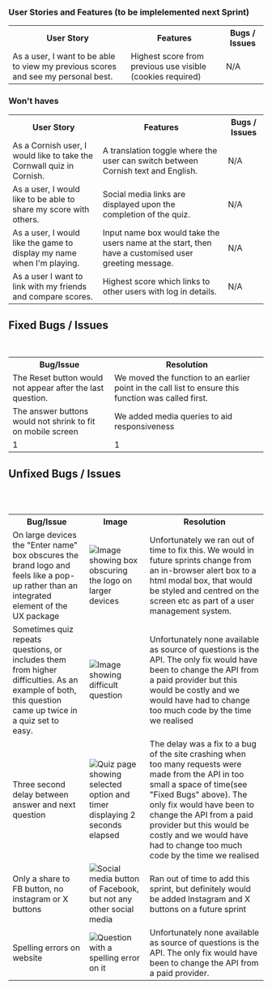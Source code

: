 ### User Stories and Features (to be implelemented next Sprint) 


  <table>
  <tr>
    <th>User Story</th>
    <th>Features</th>
    <th>Bugs / Issues</th>
  </tr>



  <tr>
    <td>As a user, I want to be able to view my previous scores and see my personal best.</td>
    <td>Highest score from previous use visible (cookies required)</td>
    <td>N/A</td>
  </tr>
  </tr>
  

  </table>

### Won't haves

  <table>
  <tr>
    <th>User Story</th>
    <th>Features</th>
    <th>Bugs / Issues</th>
  </tr>
  <tr>
    <td>As a Cornish user, I would like to take the Cornwall quiz in Cornish.</td>
    <td>A translation toggle where the user can switch between Cornish text and English.</td>
    <td>N/A</td>
  </tr>
    
 <tr>
    <td>As a user, I would like to be able to share my score with others.</td>
    <td>Social media links are displayed upon the completion of the quiz.</td>
    <td>N/A</td>
  </tr>

  <tr>
    <td>As a user, I would like the game to display my name when I'm playing.</td>
    <td>Input name box would take the users name at the start, then have a customised user greeting message.</td>
    <td>N/A</td>
  </tr>
    <tr>
    <td>As a user I want to link with my friends and compare scores.</td>
    <td>Highest score which links to other users with log in details.</td>
    <td>N/A</td>
  </table>

## Fixed Bugs / Issues
<br>
<table>
  <tr>
    <th>Bug/Issue</th>
    <th>Resolution</th>
  </tr>
  <td>The Reset button would not appear after the last question.</td>
     
  <td>We moved the function to an earlier point in the call list to ensure this function was called first. </td>
  </tr>
      
  </tr>
    <td>The answer buttons would not shrink to fit on mobile screen</td>
  <td>We added media queries to aid responsiveness</td>
  </tr>
      
  </tr>
    <td>1</td>
       
  <td>1</td>
  </tr>
  </table>

## Unfixed Bugs / Issues
<br>
<table>
  <tr>
    <th>Bug/Issue</th>
    <th>Image</th>
    <th>Resolution</th>
  </tr>
  <td>On large devices the "Enter name" box obscures the brand logo and feels like a pop-up rather than an integrated element of the UX package</td>
    <td><img src="assets/images/readMeImages/amiresponsive/loginscreenpng.png" alt="Image showing box obscuring the logo on larger devices"></td>
    
  <td>Unfortunately we ran out of time to fix this. We would in future sprints change from an in-browser alert box to a html modal box, that would be styled and centred on the screen etc as part of a user management system.</td>
  </tr>
      
  </tr>
    <td>Sometimes quiz repeats questions, or includes them from higher difficulties. As an example of both, this question came up twice in a quiz set to easy.</td>
    <td><img src="assets/images/readMeImages/bugs/repeatdifficultforbugpage.png" alt="Image showing difficult question"></td>
    
  <td>Unfortunately none available as source of questions is the API. The only fix would have been to change the API from a paid provider but this would be costly and we would have had to change too much code by the time we realised</td>
  </tr>
    
  </tr>
  <td>Three second delay between answer and next question</td>
    <td><img src="assets/images/readMeImages/bugs/delay.png" alt="Quiz page showing selected option and timer displaying 2 seconds elapsed"></td>
    <td>The delay was a fix to a bug of the site crashing when too many requests were made from the API in too small a space of time(see "Fixed Bugs" above). The only fix would have been to change the API from a paid provider but this would be costly and we would have had to change too much code by the time we realised</td>
      <tr>
      <td>Only a share to FB button, no instagram or X buttons</td>
      <br>
    <td><img src="assets/images/readMeImages/bugs/socialmedia.png" alt="Social media button of Facebook, but not any other social media"></td>
    <td><br><br<br>Ran out of time to add this sprint, but definitely would be added Instagram and X buttons on a future sprint<br><br></td>
  </tr>
  <tr>
      <td>Spelling errors on website </td>
    <td><img src="assets/images/readMeImages/bugs/spelling.png" alt="Question with a spelling error on it"></td>
    <td>Unfortunately none available as source of questions is the API. The only fix would have been to change the API from a paid provider.</td>
    
    
  <table>
  
  </tr>

  </table>
